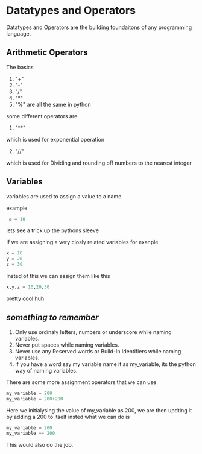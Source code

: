 # Datatypes and Operators

Datatypes and Operators are the building foundaitons of any programming language.

## Arithmetic Operators

The basics 

1. "+"
2. "-"
3. "/"
4. "*"
5. "%"
are all the same in python

some different operators are 

1. "**"

which is used for exponential operation

2. "//" 

which is used for Dividing and rounding off numbers to the nearest integer


## Variables

variables are used to assign a value to a name

example

```python
 a = 10
 ```

 lets see a trick up the pythons sleeve

 If we are assigning a very closly related variables for exanple

```python
x = 10
y = 20
z = 30
```

Insted of this we can assign them like this

```python
x,y,z = 10,20,30
```

pretty cool huh

## *something to remember*

1. Only use ordinaly letters, numbers or underscore while naming variables.
2. Never put spaces while naming variables.
3. Never use any Reserved words or Build-In Identifiers while naming variables.
4. If you have a word say my variable name it as my_variable, its the python way of naming variables.

There are some more assignment operators that we can use

```python
my_variable = 200
my_variable = 200+200
```

Here we initialysing the value of my_variable as 200, we are then updting it by adding a 200 to itself insted what we can do is

```python
my_variable = 200
my_variable += 200
```

This would also do the job.
